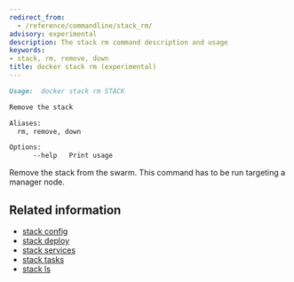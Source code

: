 ```yaml
---
redirect_from:
  - /reference/commandline/stack_rm/
advisory: experimental
description: The stack rm command description and usage
keywords:
- stack, rm, remove, down
title: docker stack rm (experimental)
---
```


```markdown
Usage:  docker stack rm STACK

Remove the stack

Aliases:
  rm, remove, down

Options:
      --help   Print usage
```

Remove the stack from the swarm. This command has to be run targeting
a manager node.

## Related information

* [stack config](stack_config.md)
* [stack deploy](stack_deploy.md)
* [stack services](stack_services.md)
* [stack tasks](stack_tasks.md)
* [stack ls](stack_ls.md)
